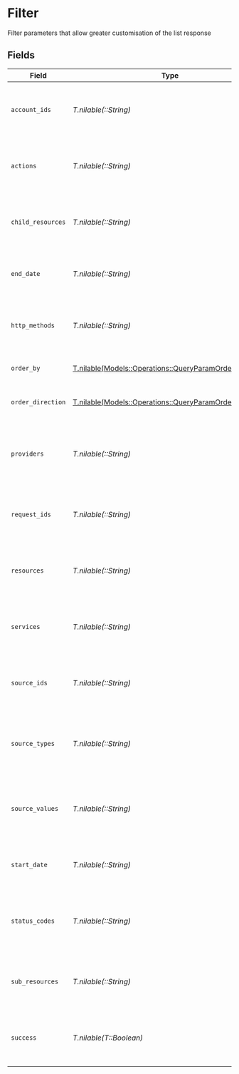 # Filter

Filter parameters that allow greater customisation of the list response


## Fields

| Field                                                                                                          | Type                                                                                                           | Required                                                                                                       | Description                                                                                                    | Example                                                                                                        |
| -------------------------------------------------------------------------------------------------------------- | -------------------------------------------------------------------------------------------------------------- | -------------------------------------------------------------------------------------------------------------- | -------------------------------------------------------------------------------------------------------------- | -------------------------------------------------------------------------------------------------------------- |
| `account_ids`                                                                                                  | *T.nilable(::String)*                                                                                          | :heavy_minus_sign:                                                                                             | A comma-separated list of account IDs to filter the results by.                                                | 45355976281015164504,45355976281015164505                                                                      |
| `actions`                                                                                                      | *T.nilable(::String)*                                                                                          | :heavy_minus_sign:                                                                                             | A comma-separated list of actions to filter the results by.                                                    | download,upload                                                                                                |
| `child_resources`                                                                                              | *T.nilable(::String)*                                                                                          | :heavy_minus_sign:                                                                                             | A comma-separated list of child resources to filter the results by.                                            | documents,time-off                                                                                             |
| `end_date`                                                                                                     | *T.nilable(::String)*                                                                                          | :heavy_minus_sign:                                                                                             | A ISO8601 date string to filter the results by end_date.                                                       | 2020-01-01T00:00:00.000Z                                                                                       |
| `http_methods`                                                                                                 | *T.nilable(::String)*                                                                                          | :heavy_minus_sign:                                                                                             | A comma-separated list of HTTP methods to filter the results by.                                               | GET,POST                                                                                                       |
| `order_by`                                                                                                     | [T.nilable(Models::Operations::QueryParamOrderBy)](../../models/operations/queryparamorderby.md)               | :heavy_minus_sign:                                                                                             | The field to order the results by.                                                                             | created_at                                                                                                     |
| `order_direction`                                                                                              | [T.nilable(Models::Operations::QueryParamOrderDirection)](../../models/operations/queryparamorderdirection.md) | :heavy_minus_sign:                                                                                             | The direction to order the results by.                                                                         | asc                                                                                                            |
| `providers`                                                                                                    | *T.nilable(::String)*                                                                                          | :heavy_minus_sign:                                                                                             | A comma-separated list of provider keys to filter the results by.                                              | ashby,greenhouse                                                                                               |
| `request_ids`                                                                                                  | *T.nilable(::String)*                                                                                          | :heavy_minus_sign:                                                                                             | A comma-separated list of request IDs to filter the results by.                                                | adbf752f-6457-4ddd-89b3-98ae2252b83b,adbf752f-6457-4ddd-89b3-98ae2252b83c                                      |
| `resources`                                                                                                    | *T.nilable(::String)*                                                                                          | :heavy_minus_sign:                                                                                             | A comma-separated list of resources to filter the results by.                                                  | employees,users                                                                                                |
| `services`                                                                                                     | *T.nilable(::String)*                                                                                          | :heavy_minus_sign:                                                                                             | A comma-separated list of services to filter the results by.                                                   | hris,ats                                                                                                       |
| `source_ids`                                                                                                   | *T.nilable(::String)*                                                                                          | :heavy_minus_sign:                                                                                             | A comma-separated list of source IDs to filter the results by.                                                 |                                                                                                                |
| `source_types`                                                                                                 | *T.nilable(::String)*                                                                                          | :heavy_minus_sign:                                                                                             | A comma-separated list of source types to filter the results by.                                               | DASHBOARD,SYNTHETIC_WEBHOOK                                                                                    |
| `source_values`                                                                                                | *T.nilable(::String)*                                                                                          | :heavy_minus_sign:                                                                                             | A comma-separated list of source values to filter the results by.                                              |                                                                                                                |
| `start_date`                                                                                                   | *T.nilable(::String)*                                                                                          | :heavy_minus_sign:                                                                                             | A ISO8601 date string to filter the results by start_date.                                                     | 2020-01-01T00:00:00.000Z                                                                                       |
| `status_codes`                                                                                                 | *T.nilable(::String)*                                                                                          | :heavy_minus_sign:                                                                                             | A comma-separated list of status codes to filter the results by.                                               | 200,400                                                                                                        |
| `sub_resources`                                                                                                | *T.nilable(::String)*                                                                                          | :heavy_minus_sign:                                                                                             | A comma-separated list of sub resources to filter the results by.                                              | documents,employees                                                                                            |
| `success`                                                                                                      | *T.nilable(T::Boolean)*                                                                                        | :heavy_minus_sign:                                                                                             | A boolean value to filter the results by success or failure.                                                   | true                                                                                                           |